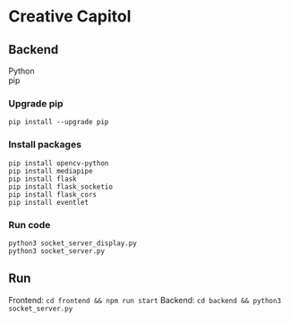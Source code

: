 # Creative Capitol


## Backend
Python  
pip  

### Upgrade pip
`pip install --upgrade pip`

### Install packages
`pip install opencv-python`  
`pip install mediapipe`  
`pip install flask`  
`pip install flask_socketio`  
`pip install flask_cors`  
`pip install eventlet`  
### Run code
`python3 socket_server_display.py`  
`python3 socket_server.py`

## Run

Frontend: `cd frontend && npm run start`
Backend: `cd backend && python3 socket_server.py`
